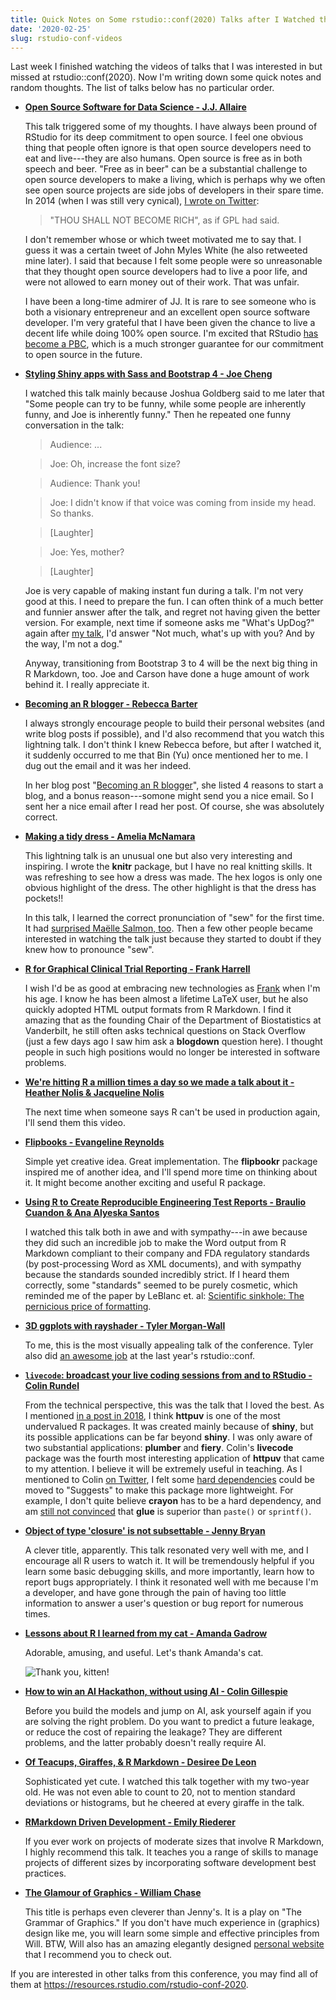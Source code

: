 ```yaml
---
title: Quick Notes on Some rstudio::conf(2020) Talks after I Watched the Videos
date: '2020-02-25'
slug: rstudio-conf-videos
---
```


Last week I finished watching the videos of talks that I was interested in but missed at rstudio::conf(2020). Now I'm writing down some quick notes and random thoughts. The list of talks below has no particular order.

- [**Open Source Software for Data Science - J.J. Allaire**](https://resources.rstudio.com/rstudio-conf-2020/rstudio-open-source-software-for-data-science-j-j-allaire)

    This talk triggered some of my thoughts. I have always been pround of RStudio for its deep commitment to open source. I feel one obvious thing that people often ignore is that open source developers need to eat and live---they are also humans. Open source is free as in both speech and beer. "Free as in beer" can be a substantial challenge to open source developers to make a living, which is perhaps why we often see open source projects are side jobs of developers in their spare time. In 2014 (when I was still very cynical), [I wrote on Twitter](https://twitter.com/xieyihui/status/449309622025740289):
    
    > "THOU SHALL NOT BECOME RICH", as if GPL had said.
    
    I don't remember whose or which tweet motivated me to say that. I guess it was a certain tweet of John Myles White (he also retweeted mine later). I said that because I felt some people were so unreasonable that they thought open source developers had to live a poor life, and were not allowed to earn money out of their work. That was unfair.
    
    I have been a long-time admirer of JJ. It is rare to see someone who is both a visionary entrepreneur and an excellent open source software developer. I'm very grateful that I have been given the chance to live a decent life while doing 100% open source. I'm excited that RStudio [has become a PBC](https://blog.rstudio.com/2020/01/29/rstudio-pbc/), which is a much stronger guarantee for our commitment to open source in the future.

- [**Styling Shiny apps with Sass and Bootstrap 4 - Joe Cheng**](https://resources.rstudio.com/rstudio-conf-2020/styling-shiny-apps-with-sass-and-bootstrap-4-joe-cheng)

    I watched this talk mainly because Joshua Goldberg said to me later that "Some people can try to be funny, while some people are inherently funny, and Joe is inherently funny." Then he repeated one funny conversation in the talk:
    
    > Audience: ...
    
    > Joe: Oh, increase the font size?
    
    > Audience: Thank you!
    
    > Joe: I didn't know if that voice was coming from inside my head. So thanks.
    
    > [Laughter]
    
    > Joe: Yes, mother?
    
    > [Laughter]

    Joe is very capable of making instant fun during a talk. I'm not very good at this. I need to prepare the fun. I can often think of a much better and funnier answer after the talk, and regret not having given the better version. For example, next time if someone asks me "What's UpDog?" again after [my talk](/en/2020/02/rstudio-conf-2020/), I'd answer "Not much, what's up with you? And by the way, I'm not a dog."

    Anyway, transitioning from Bootstrap 3 to 4 will be the next big thing in R Markdown, too. Joe and Carson have done a huge amount of work behind it. I really appreciate it.

- [**Becoming an R blogger - Rebecca Barter**](https://resources.rstudio.com/rstudio-conf-2020/rebecca-barter)

    I always strongly encourage people to build their personal websites (and write blog posts if possible), and I'd also recommend that you watch this lightning talk. I don't think I knew Rebecca before, but after I watched it, it suddenly occurred to me that Bin (Yu) once mentioned her to me. I dug out the email and it was her indeed.
    
    In her blog post "[Becoming an R blogger](http://www.rebeccabarter.com/blog/2020-02-03_blogger/)", she listed 4 reasons to start a blog, and a bonus reason---somone might send you a nice email. So I sent her a nice email after I read her post. Of course, she was absolutely correct.

- [**Making a tidy dress - Amelia McNamara**](https://resources.rstudio.com/rstudio-conf-2020/lightning-talk-dr-amelia-mcnamara)

    This lightning talk is an unusual one but also very interesting and inspiring. I wrote the **knitr** package, but I have no real knitting skills. It was refreshing to see how a dress was made. The hex logos is only one obvious highlight of the dress. The other highlight is that the dress has pockets!!

    In this talk, I learned the correct pronunciation of "sew" for the first time. It had [surprised Maëlle Salmon, too](https://twitter.com/ma_salmon/status/1229821025342324737). Then a few other people became interested in watching the talk just because they started to doubt if they knew how to pronounce "sew".

- [**R for Graphical Clinical Trial Reporting - Frank Harrell**](https://resources.rstudio.com/rstudio-conf-2020/r-for-graphical-clinical-trial-reporting-frank-harrell)

    I wish I'd be as good at embracing new technologies as [Frank](https://www.fharrell.com) when I'm his age. I know he has been almost a lifetime LaTeX user, but he also quickly adopted HTML output formats from R Markdown. I find it amazing that as the founding Chair of the Department of Biostatistics at Vanderbilt, he still often asks technical questions on Stack Overflow (just a few days ago I saw him ask a **blogdown** question here). I thought people in such high positions would no longer be interested in software problems.

- [**We're hitting R a million times a day so we made a talk about it - Heather Nolis & Jacqueline Nolis**](https://resources.rstudio.com/rstudio-conf-2020/we-re-hitting-r-a-million-times-a-day-so-we-made-a-talk-about-it-heather-nolis-dr-jacqueline-nolis)

    The next time when someone says R can't be used in production again, I'll send them this video.

- [**Flipbooks - Evangeline Reynolds**](https://resources.rstudio.com/rstudio-conf-2020/flipbooks-evangeline-reynolds)

    Simple yet creative idea. Great implementation. The **flipbookr** package inspired me of another idea, and I'll spend more time on thinking about it. It might become another exciting and useful R package.

- [**Using R to Create Reproducible Engineering Test Reports - Braulio Cuandon & Ana Alyeska Santos**](https://resources.rstudio.com/rstudio-conf-2020/using-r-to-create-reproducible-engineering-test-reports-braulio-cuandon-ana-alyeska-santos)

    I watched this talk both in awe and with sympathy---in awe because they did such an incredible job to make the Word output from R Markdown compliant to their company and FDA regulatory standards (by post-processing Word as XML documents), and with sympathy because the standards sounded incredibly strict. If I heard them correctly, some "standards" seemed to be purely cosmetic, which reminded me of the paper by LeBlanc et. al: [Scientific sinkhole: The pernicious price of formatting](https://journals.plos.org/plosone/article?id=10.1371/journal.pone.0223116).

- [**3D ggplots with rayshader - Tyler Morgan-Wall**](https://resources.rstudio.com/rstudio-conf-2020/3d-ggplots-with-rayshader-dr-tyler-morgan-wall)

    To me, this is the most visually appealing talk of the conference. Tyler also did [an awesome job](https://resources.rstudio.com/rstudio-conf-2019/3d-mapping-plotting-and-printing-with-rayshader) at the last year's rstudio::conf.

- [**`livecode`: broadcast your live coding sessions from and to RStudio - Colin Rundel**](https://resources.rstudio.com/rstudio-conf-2020/lightning-talk-colin-rundel)

    From the technical perspective, this was the talk that I loved the best. As I mentioned [in a post in 2018](/en/2018/01/back-to-dt/), I think **httpuv** is one of the most undervalued R packages. It was created mainly because of **shiny**, but its possible applications can be far beyond **shiny**. I was only aware of two substantial applications: **plumber** and **fiery**. Colin's **livecode** package was the fourth most interesting application of **httpuv** that came to my attention. I believe it will be extremely useful in teaching. As I mentioned to Colin [on Twitter](https://twitter.com/xieyihui/status/1230161301420347394), I felt some [hard dependencies](https://github.com/rundel/livecode/blob/master/DESCRIPTION) could be moved to "Suggests" to make this package more lightweight. For example, I don't quite believe **crayon** has to be a hard dependency, and am [still not convinced](/en/2018/11/dependency-winner/) that **glue** is superior than `paste()` or `sprintf()`.

- [**Object of type 'closure' is not subsettable - Jenny Bryan**](https://resources.rstudio.com/rstudio-conf-2020/object-of-type-closure-is-not-subsettable-jenny-bryan)

    A clever title, apparently. This talk resonated very well with me, and I encourage all R users to watch it. It will be tremendously helpful if you learn some basic debugging skills, and more importantly, learn how to report bugs appropriately. I think it resonated well with me because I'm a developer, and have gone through the pain of having too little information to answer a user's question or bug report for numerous times.

- [**Lessons about R I learned from my cat - Amanda Gadrow**](https://resources.rstudio.com/rstudio-conf-2020/lightning-talk-amanda-gadrow)

    Adorable, amusing, and useful. Let's thank Amanda's cat.
    
    ![Thank you, kitten!](https://slides.yihui.org/gif/cat-hands.gif)

- [**How to win an AI Hackathon, without using AI - Colin Gillespie**](https://resources.rstudio.com/rstudio-conf-2020/how-to-win-an-ai-hackathon-without-using-ai-colin-gillespie)

    Before you build the models and jump on AI, ask yourself again if you are solving the right problem. Do you want to predict a future leakage, or reduce the cost of repairing the leakage? They are different problems, and the latter probably doesn't really require AI.

- [**Of Teacups, Giraffes, & R Markdown - Desiree De Leon**](https://resources.rstudio.com/rstudio-conf-2020/of-teacups-giraffes-and-r-markdown-desiree-de-leon)

    Sophisticated yet cute. I watched this talk together with my two-year old. He was not even able to count to 20, not to mention standard deviations or histograms, but he cheered at every giraffe in the talk.

- [**RMarkdown Driven Development - Emily Riederer**](https://resources.rstudio.com/rstudio-conf-2020/rmarkdown-driven-development-emily-riederer)

    If you ever work on projects of moderate sizes that involve R Markdown, I highly recommend this talk. It teaches you a range of skills to manage projects of different sizes by incorporating software development best practices.

- [**The Glamour of Graphics - William Chase**](https://resources.rstudio.com/rstudio-conf-2020/the-glamour-of-graphics-william-chase)

    This title is perhaps even cleverer than Jenny's. It is a play on "The Grammar of Graphics." If you don't have much experience in (graphics) design like me, you will learn some simple and effective principles from Will. BTW, Will also has an amazing elegantly designed [personal website](https://www.williamrchase.com) that I recommend you to check out.

If you are interested in other talks from this conference, you may find all of them at https://resources.rstudio.com/rstudio-conf-2020.
